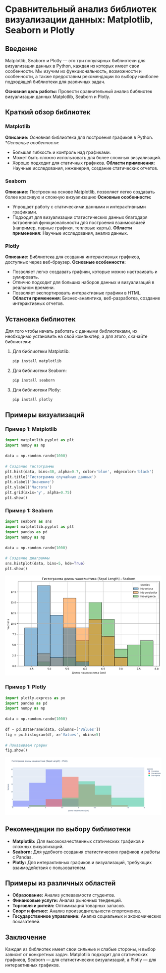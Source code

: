 # Сравнительный анализ библиотек визуализации данных: Matplotlib, Seaborn и Plotly

## Введение

Matplotlib, Seaborn и Plotly — это три популярных библиотеки для визуализации данных в Python, каждая из которых имеет свои особенности.
Мы изучим их функциональность, возможности и особенности, а также предоставим рекомендации по выбору наиболее подходящей библиотеки для различных задач.


**Основная цель работы:** Провести сравнительный анализ библиотек визуализации данных Matplotlib, Seaborn и Plotly.

## Краткий обзор библиотек

### Matplotlib
**Описание:** Основная библиотека для построения графиков в Python.
  **Основные особенности:*
- Большая гибкость и контроль над графиками.
- Может быть сложно использовать для более сложных визуализаций.
- Хорошо подходит для статичных графиков.
**Области применения:** Научные исследования, инженерия, создание статических отчетов.

### Seaborn
**Описание:** Построен на основе Matplotlib, позволяет легко создавать более красивую и сложную визуализацию
  **Основные особенности:**
- Упрощает работу с статическими данными и интерактивными графиками.
- Подходит для визуализации статистических данных благодаря встроенной функциональности для построения взаимосвязей (например, парные графики, тепловые карты).
**Области применения:** Научные исследования, анализ данных.

### Plotly
**Описание:** Библиотека для создания интерактивных графиков, доступных через веб-браузер.
  **Основные особенности:**
- Позволяет легко создавать графики, которые можно настраивать и зумировать.
- Отлично подходит для больших наборов данных и визуализаций в реальном времени.
- Позволяет экспортировать интерактивные графики в HTML.
**Области применения:** Бизнес-аналитика, веб-разработка, создание интерактивных отчетов.

## Установка библиотек

Для того чтобы начать работать с данными библиотеками, их необходимо установить на свой компьютер, а для этого, скачайте библиотеки:

1. Для библиотеки Matplotlib:
   ```bash
   pip install matplotlib

2. Для библиотеки Seaborn:
   ```bash
   pip install seaborn 

3. Для библиотеки Plotly:
   ```bash
   pip install plotly

## Примеры визуализаций

### Пример 1: Matplotlib

```python
import matplotlib.pyplot as plt
import numpy as np

data = np.random.randn(1000)

# Создание гистограммы
plt.hist(data, bins=30, alpha=0.7, color='blue', edgecolor='black')
plt.title('Гистограмма случайных данных')
plt.xlabel('Значение')
plt.ylabel('Частота')
plt.grid(axis='y', alpha=0.75)
plt.show()


```

### Пример 1: Seaborn

```python
import seaborn as sns
import matplotlib.pyplot as plt
import pandas as pd
import numpy as np

data = np.random.randn(1000)

# Создание диаграммы
sns.histplot(data, bins=5, kde=True)
plt.show()

```

![Seaborn Example](https://github.com/3graste/Library-Comparison/blob/main/images/Seaborn.png)

### Пример 1: Plotly
```python
import plotly.express as px
import pandas as pd
import numpy as np

data = np.random.randn(1000)

df = pd.DataFrame(data, columns=['Values'])
fig = px.histogram(df, x='Values', nbins=5)

# Показываем график
fig.show()
```

![Plotly Example](https://github.com/3graste/Library-Comparison/blob/main/images/Plotly.png)

## Рекомендации по выбору библиотеки

- **Matplotlib:** Для высококачественных статических графиков и сложных визуализаций.
- **Seaborn:** Для удобного создания статистических графиков и работы с Pandas.
- **Plotly:** Для интерактивных графиков и визуализаций, требующих взаимодействия с пользователем.

## Примеры из различных областей

- **Образование:** Анализ успеваемости студентов.
- **Финансовые услуги:** Анализ рыночных тенденций.
- **Торговля и ритейл:** Оптимизация товарных запасов.
- **Спорт и фитнес:** Анализ производительности спортсменов.
- **Государственное управление:** Анализ социальных и экономических показателей.

## Заключение

Каждая из библиотек имеет свои сильные и слабые стороны, и выбор зависит от конкретных задач. Matplotlib подходит для статических графиков, Seaborn — для статистических визуализаций, а Plotly — для интерактивных графиков.

